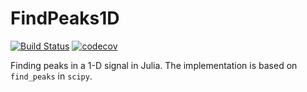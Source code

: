 # FindPeaks1D
[![Build Status](https://travis-ci.org/ymtoo/FindPeaks1D.jl.svg?branch=master)](https://travis-ci.org/ymtoo/FindPeaks1D.jl)
[![codecov](https://codecov.io/gh/ymtoo/FindPeaks1D.jl/branch/master/graph/badge.svg)](https://codecov.io/gh/ymtoo/FindPeaks1D.jl)


Finding peaks in a 1-D signal in Julia. The implementation is based on `find_peaks` in `scipy`.
